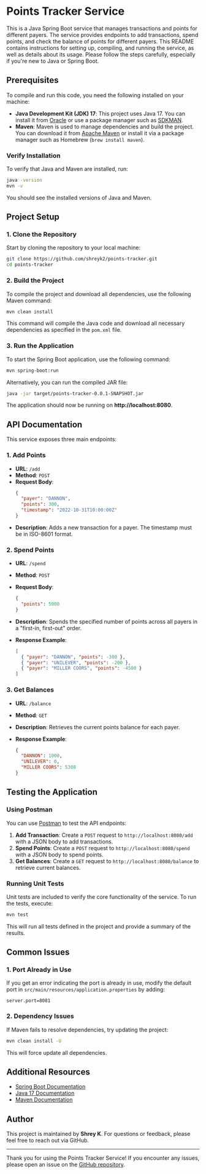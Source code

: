 # Points Tracker Service

This is a Java Spring Boot service that manages transactions and points for different payers. The service provides endpoints to add transactions, spend points, and check the balance of points for different payers. This README contains instructions for setting up, compiling, and running the service, as well as details about its usage. Please follow the steps carefully, especially if you're new to Java or Spring Boot.

## Prerequisites

To compile and run this code, you need the following installed on your machine:

- **Java Development Kit (JDK) 17**: This project uses Java 17. You can install it from [Oracle](https://www.oracle.com/java/technologies/javase-downloads.html) or use a package manager such as [SDKMAN](https://sdkman.io/).
- **Maven**: Maven is used to manage dependencies and build the project. You can download it from [Apache Maven](https://maven.apache.org/download.cgi) or install it via a package manager such as Homebrew (`brew install maven`).

### Verify Installation

To verify that Java and Maven are installed, run:

```sh
java -version
mvn -v
```

You should see the installed versions of Java and Maven.

## Project Setup

### 1. Clone the Repository

Start by cloning the repository to your local machine:

```sh
git clone https://github.com/shreyk2/points-tracker.git
cd points-tracker
```

### 2. Build the Project

To compile the project and download all dependencies, use the following Maven command:

```sh
mvn clean install
```

This command will compile the Java code and download all necessary dependencies as specified in the `pom.xml` file.

### 3. Run the Application

To start the Spring Boot application, use the following command:

```sh
mvn spring-boot:run
```

Alternatively, you can run the compiled JAR file:

```sh
java -jar target/points-tracker-0.0.1-SNAPSHOT.jar
```

The application should now be running on **http://localhost:8080**.

## API Documentation

This service exposes three main endpoints:

### 1. Add Points

- **URL**: `/add`
- **Method**: `POST`
- **Request Body**:
  ```json
  {
    "payer": "DANNON",
    "points": 300,
    "timestamp": "2022-10-31T10:00:00Z"
  }
  ```
- **Description**: Adds a new transaction for a payer. The timestamp must be in ISO-8601 format.

### 2. Spend Points

- **URL**: `/spend`
- **Method**: `POST`
- **Request Body**:
  ```json
  {
    "points": 5000
  }
  ```
- **Description**: Spends the specified number of points across all payers in a "first-in, first-out" order.

- **Response Example**:
  ```json
  [
    { "payer": "DANNON", "points": -300 },
    { "payer": "UNILEVER", "points": -200 },
    { "payer": "MILLER COORS", "points": -4500 }
  ]
  ```

### 3. Get Balances

- **URL**: `/balance`
- **Method**: `GET`
- **Description**: Retrieves the current points balance for each payer.

- **Response Example**:
  ```json
  {
    "DANNON": 1000,
    "UNILEVER": 0,
    "MILLER COORS": 5300
  }
  ```

## Testing the Application

### Using Postman

You can use [Postman](https://www.postman.com/downloads/) to test the API endpoints:
1. **Add Transaction**: Create a `POST` request to `http://localhost:8080/add` with a JSON body to add transactions.
2. **Spend Points**: Create a `POST` request to `http://localhost:8080/spend` with a JSON body to spend points.
3. **Get Balances**: Create a `GET` request to `http://localhost:8080/balance` to retrieve current balances.

### Running Unit Tests

Unit tests are included to verify the core functionality of the service. To run the tests, execute:

```sh
mvn test
```

This will run all tests defined in the project and provide a summary of the results.

## Common Issues

### 1. Port Already in Use
If you get an error indicating the port is already in use, modify the default port in `src/main/resources/application.properties` by adding:
```properties
server.port=8081
```

### 2. Dependency Issues
If Maven fails to resolve dependencies, try updating the project:
```sh
mvn clean install -U
```

This will force update all dependencies.

## Additional Resources
- [Spring Boot Documentation](https://spring.io/guides/gs/spring-boot/)
- [Java 17 Documentation](https://docs.oracle.com/en/java/javase/17/)
- [Maven Documentation](https://maven.apache.org/guides/index.html)

## Author
This project is maintained by **Shrey K**. For questions or feedback, please feel free to reach out via GitHub.

---

Thank you for using the Points Tracker Service! If you encounter any issues, please open an issue on the [GitHub repository](https://github.com/shreyk2/points-tracker).

